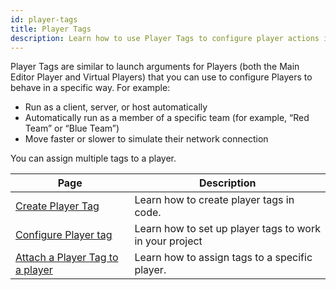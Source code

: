 ```yaml
---
id: player-tags
title: Player Tags
description: Learn how to use Player Tags to configure player actions in Multiplayer Play Mode.
---
```


Player Tags are similar to launch arguments for Players (both the Main Editor Player and Virtual Players) that you can use to configure Players to behave in a specific way. For example:

- Run as a client, server, or host automatically
- Automatically run as a member of a specific team (for example, “Red Team” or “Blue Team”)
- Move faster or slower to simulate their network connection

You can assign multiple tags to a player.

<!--
<div className="table-columns-plain" >
| Page | Description |
</div>
-->

|**Page** |**Description**|
|-|-|
|[Create Player Tag](../player-tags/player-tags-create)| Learn how to create player tags in code.|
|[Configure Player tag](../player-tags/player-tags-configure)| Learn how to set up player tags to work in your project|
|[Attach a Player Tag to a player](../player-tags/player-tags-attach)| Learn how to assign tags to a specific player.|
